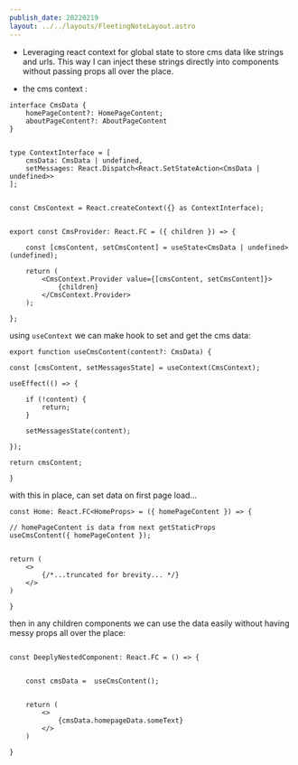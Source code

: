 ```yaml
---
publish_date: 20220219    
layout: ../../layouts/FleetingNoteLayout.astro
---
```

- Leveraging react context for global state to store cms data like strings and urls. This way I can inject these strings directly into components without passing props all over the place.

- the cms context :

```tsx
interface CmsData {
	homePageContent?: HomePageContent;
	aboutPageContent?: AboutPageContent
}
  

type ContextInterface = [
	cmsData: CmsData | undefined,
	setMessages: React.Dispatch<React.SetStateAction<CmsData | undefined>>
];


const CmsContext = React.createContext({} as ContextInterface);

  
export const CmsProvider: React.FC = ({ children }) => {

	const [cmsContent, setCmsContent] = useState<CmsData | undefined>(undefined);

	return (	
		<CmsContext.Provider value={[cmsContent, setCmsContent]}>
			{children}
		</CmsContext.Provider>
	);

};

```

using `useContext` we can make hook to set and get the cms data:

```tsx
export function useCmsContent(content?: CmsData) {

const [cmsContent, setMessagesState] = useContext(CmsContext);

useEffect(() => {

	if (!content) {	
		return;
	}

	setMessagesState(content);

});

return cmsContent;

}
```

with this in place, can set data on first page load...

```tsx
const Home: React.FC<HomeProps> = ({ homePageContent }) => {

// homePageContent is data from next getStaticProps
useCmsContent({ homePageContent });


return (
	<>
		{/*...truncated for brevity... */}
	</>
)

}

```

then in any children components we can use the data easily without having messy props all over the place:


```tsx

const DeeplyNestedComponent: React.FC = () => {


	const cmsData =  useCmsContent();
	
	
	return (
		<>
			{cmsData.homepageData.someText}
		</>
	)

}

```
